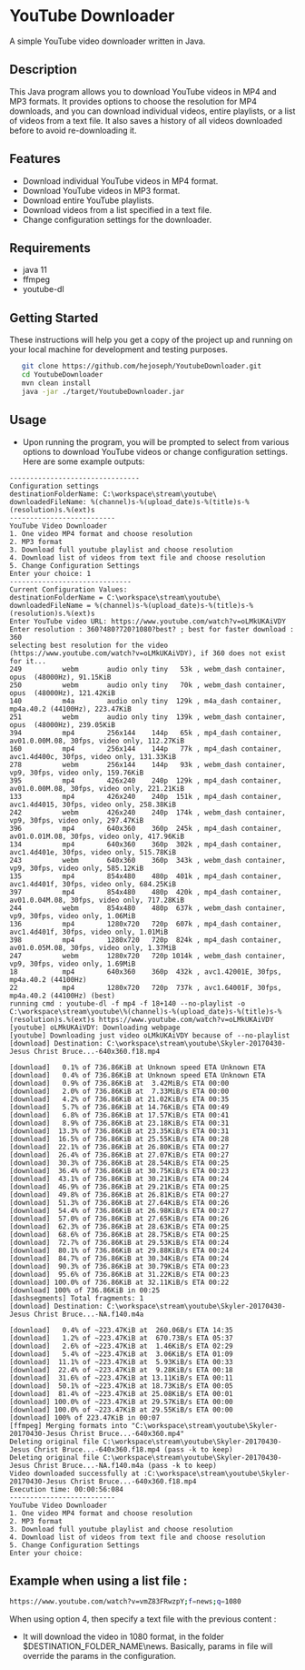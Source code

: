 # YouTube Downloader

A simple YouTube video downloader written in Java.

## Description

This Java program allows you to download YouTube videos in MP4 and MP3 formats. It provides options to choose the resolution for MP4 downloads, and you can download individual videos, entire playlists, or a list of videos from a text file.
It also saves a history of all videos downloaded before to avoid re-downloading it.

## Features

- Download individual YouTube videos in MP4 format.
- Download YouTube videos in MP3 format.
- Download entire YouTube playlists.
- Download videos from a list specified in a text file.
- Change configuration settings for the downloader.

## Requirements
- java 11
- ffmpeg
- youtube-dl


## Getting Started

These instructions will help you get a copy of the project up and running on your local machine for development and testing purposes.

```sh
   git clone https://github.com/hejoseph/YoutubeDownloader.git
   cd YoutubeDownloader
   mvn clean install
   java -jar ./target/YoutubeDownloader.jar
```


## Usage

- Upon running the program, you will be prompted to select from various options to download YouTube videos or change configuration settings. Here are some example outputs:

```
--------------------------------
Configuration settings
destinationFolderName: C:\workspace\stream\youtube\
downloadedFileName: %(channel)s-%(upload_date)s-%(title)s-%(resolution)s.%(ext)s
--------------------------
YouTube Video Downloader
1. One video MP4 format and choose resolution
2. MP3 format
3. Download full youtube playlist and choose resolution
4. Download list of videos from text file and choose resolution
5. Change Configuration Settings
Enter your choice: 1
------------------------------
Current Configuration Values:
destinationFolderName = C:\workspace\stream\youtube\
downloadedFileName = %(channel)s-%(upload_date)s-%(title)s-%(resolution)s.%(ext)s
Enter YouTube video URL: https://www.youtube.com/watch?v=oLMkUKAiVDY
Enter resolution : 360?480?720?1080?best? ; best for faster download : 360
selecting best resolution for the video (https://www.youtube.com/watch?v=oLMkUKAiVDY), if 360 does not exist for it...
249          webm       audio only tiny   53k , webm_dash container, opus  (48000Hz), 91.15KiB
250          webm       audio only tiny   70k , webm_dash container, opus  (48000Hz), 121.42KiB
140          m4a        audio only tiny  129k , m4a_dash container, mp4a.40.2 (44100Hz), 223.47KiB
251          webm       audio only tiny  139k , webm_dash container, opus  (48000Hz), 239.05KiB
394          mp4        256x144    144p   65k , mp4_dash container, av01.0.00M.08, 30fps, video only, 112.27KiB
160          mp4        256x144    144p   77k , mp4_dash container, avc1.4d400c, 30fps, video only, 131.33KiB
278          webm       256x144    144p   93k , webm_dash container, vp9, 30fps, video only, 159.76KiB
395          mp4        426x240    240p  129k , mp4_dash container, av01.0.00M.08, 30fps, video only, 221.21KiB
133          mp4        426x240    240p  151k , mp4_dash container, avc1.4d4015, 30fps, video only, 258.38KiB
242          webm       426x240    240p  174k , webm_dash container, vp9, 30fps, video only, 297.47KiB
396          mp4        640x360    360p  245k , mp4_dash container, av01.0.01M.08, 30fps, video only, 417.96KiB
134          mp4        640x360    360p  302k , mp4_dash container, avc1.4d401e, 30fps, video only, 515.78KiB
243          webm       640x360    360p  343k , webm_dash container, vp9, 30fps, video only, 585.12KiB
135          mp4        854x480    480p  401k , mp4_dash container, avc1.4d401f, 30fps, video only, 684.25KiB
397          mp4        854x480    480p  420k , mp4_dash container, av01.0.04M.08, 30fps, video only, 717.28KiB
244          webm       854x480    480p  637k , webm_dash container, vp9, 30fps, video only, 1.06MiB
136          mp4        1280x720   720p  607k , mp4_dash container, avc1.4d401f, 30fps, video only, 1.01MiB
398          mp4        1280x720   720p  824k , mp4_dash container, av01.0.05M.08, 30fps, video only, 1.37MiB
247          webm       1280x720   720p 1014k , webm_dash container, vp9, 30fps, video only, 1.69MiB
18           mp4        640x360    360p  432k , avc1.42001E, 30fps, mp4a.40.2 (44100Hz)
22           mp4        1280x720   720p  737k , avc1.64001F, 30fps, mp4a.40.2 (44100Hz) (best)
running cmd : youtube-dl -f mp4 -f 18+140 --no-playlist -o C:\workspace\stream\youtube\%(channel)s-%(upload_date)s-%(title)s-%(resolution)s.%(ext)s https://www.youtube.com/watch?v=oLMkUKAiVDY
[youtube] oLMkUKAiVDY: Downloading webpage
[youtube] Downloading just video oLMkUKAiVDY because of --no-playlist
[download] Destination: C:\workspace\stream\youtube\Skyler-20170430-Jesus Christ Bruce...-640x360.f18.mp4

[download]   0.1% of 736.86KiB at Unknown speed ETA Unknown ETA
[download]   0.4% of 736.86KiB at Unknown speed ETA Unknown ETA
[download]   0.9% of 736.86KiB at  3.42MiB/s ETA 00:00         
[download]   2.0% of 736.86KiB at  7.33MiB/s ETA 00:00         
[download]   4.2% of 736.86KiB at 21.02KiB/s ETA 00:35         
[download]   5.7% of 736.86KiB at 14.76KiB/s ETA 00:49         
[download]   6.8% of 736.86KiB at 17.57KiB/s ETA 00:41         
[download]   8.9% of 736.86KiB at 23.18KiB/s ETA 00:31         
[download]  13.3% of 736.86KiB at 23.35KiB/s ETA 00:31         
[download]  16.5% of 736.86KiB at 25.55KiB/s ETA 00:28         
[download]  22.1% of 736.86KiB at 26.80KiB/s ETA 00:27         
[download]  26.4% of 736.86KiB at 27.07KiB/s ETA 00:27         
[download]  30.3% of 736.86KiB at 28.54KiB/s ETA 00:25         
[download]  36.4% of 736.86KiB at 30.75KiB/s ETA 00:23         
[download]  43.1% of 736.86KiB at 30.21KiB/s ETA 00:24         
[download]  46.9% of 736.86KiB at 29.21KiB/s ETA 00:25         
[download]  49.8% of 736.86KiB at 26.81KiB/s ETA 00:27         
[download]  51.3% of 736.86KiB at 27.64KiB/s ETA 00:26         
[download]  54.4% of 736.86KiB at 26.98KiB/s ETA 00:27         
[download]  57.0% of 736.86KiB at 27.65KiB/s ETA 00:26         
[download]  62.3% of 736.86KiB at 28.63KiB/s ETA 00:25         
[download]  68.6% of 736.86KiB at 28.75KiB/s ETA 00:25         
[download]  72.7% of 736.86KiB at 29.53KiB/s ETA 00:24         
[download]  80.1% of 736.86KiB at 29.88KiB/s ETA 00:24         
[download]  84.7% of 736.86KiB at 30.34KiB/s ETA 00:24         
[download]  90.3% of 736.86KiB at 30.79KiB/s ETA 00:23         
[download]  95.6% of 736.86KiB at 31.22KiB/s ETA 00:23         
[download] 100.0% of 736.86KiB at 32.11KiB/s ETA 00:22         
[download] 100% of 736.86KiB in 00:25                          
[dashsegments] Total fragments: 1
[download] Destination: C:\workspace\stream\youtube\Skyler-20170430-Jesus Christ Bruce...-NA.f140.m4a

[download]   0.4% of ~223.47KiB at  260.06B/s ETA 14:35
[download]   1.2% of ~223.47KiB at  670.73B/s ETA 05:37
[download]   2.6% of ~223.47KiB at  1.46KiB/s ETA 02:29
[download]   5.4% of ~223.47KiB at  3.06KiB/s ETA 01:09
[download]  11.1% of ~223.47KiB at  5.93KiB/s ETA 00:33
[download]  22.4% of ~223.47KiB at  9.28KiB/s ETA 00:18
[download]  31.6% of ~223.47KiB at 13.11KiB/s ETA 00:11
[download]  50.1% of ~223.47KiB at 18.73KiB/s ETA 00:05
[download]  81.4% of ~223.47KiB at 25.08KiB/s ETA 00:01
[download] 100.0% of ~223.47KiB at 29.57KiB/s ETA 00:00
[download] 100.0% of ~223.47KiB at 29.55KiB/s ETA 00:00
[download] 100% of 223.47KiB in 00:07                  
[ffmpeg] Merging formats into "C:\workspace\stream\youtube\Skyler-20170430-Jesus Christ Bruce...-640x360.mp4"
Deleting original file C:\workspace\stream\youtube\Skyler-20170430-Jesus Christ Bruce...-640x360.f18.mp4 (pass -k to keep)
Deleting original file C:\workspace\stream\youtube\Skyler-20170430-Jesus Christ Bruce...-NA.f140.m4a (pass -k to keep)
Video downloaded successfully at :C:\workspace\stream\youtube\Skyler-20170430-Jesus Christ Bruce...-640x360.f18.mp4
Execution time: 00:00:56:084
--------------------------
YouTube Video Downloader
1. One video MP4 format and choose resolution
2. MP3 format
3. Download full youtube playlist and choose resolution
4. Download list of videos from text file and choose resolution
5. Change Configuration Settings
Enter your choice: 
```

## Example when using a list file :

```sh
https://www.youtube.com/watch?v=vmZ83FRwzpY;f=news;q=1080
``` 

When using option 4, then specify a text file with the previous content :
- It will download the video in 1080 format, in the folder $DESTINATION_FOLDER_NAME\news.
Basically, params in file will override the params in the configuration.